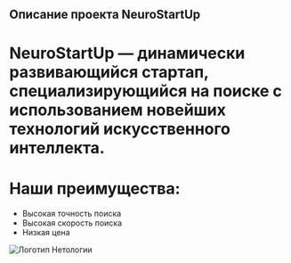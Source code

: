 ## Описание проекта NeuroStartUp
# NeuroStartUp — динамически развивающийся стартап, специализирующийся на поиске с использованием новейших технологий искусственного интеллекта.
# Наши преимущества:
- Высокая точность поиска
- Высокая скорость поиска
- Низкая цена

![Логотип Нетологии](https://github.com/netology-ds-team/git-homeworks/raw/main/1_self/logo.png)